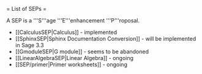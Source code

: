 = List of SEPs =

A SEP is a '''S'''age '''E'''enhancement '''P'''roposal.

 * [[CalculusSEP|Calculus]] - implemented
 * [[SphinxSEP|Sphinx Documentation Conversion]] - will be implemented in Sage 3.3
 * [[GmoduleSEP|G module]] - seems to be abandoned 
 * [[LinearAlgebraSEP|Linear Algebra]] - ongoing
 * [[SEP/primer|Primer worksheets]] - ongoing
